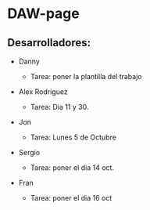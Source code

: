# DAW-page
## Desarrolladores:
- Danny
    - Tarea: poner la plantilla del trabajo
    
- Alex Rodriguez
    - Tarea: Dia 11 y 30.

- Jon
    - Tarea: Lunes 5 de Octubre
- Sergio
    - Tarea: poner el dia 14 oct.

- Fran
    - Tarea: poner el dia 16 oct